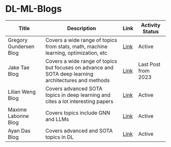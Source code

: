 # DL-ML-Blogs


| Title            | Description          | Link                              | Activity Status       |
|------------------|----------------------|-----------------------------------|-------------------------|
| Gregory Gundersen Blog| Covers a wide range of topics from stats, math, machine learning, optimization, etc| [Link](https://gregorygundersen.com/)| Active|
| Jake Tae Blog | Covers a wide range of topics but focuses on advance and SOTA deep learning architectures and methods | [Link](https://jaketae.github.io/)| Last Post from 2023|
| Lilian Weng Blog | Covers advanced SOTA topics in deep learning and cites a lot interesting papers | [Link](https://lilianweng.github.io/) | Active |
| Maxime Labonne Blog| Covers topics include GNN and LLMs | [Link](https://mlabonne.github.io/blog/)| Active|
| Ayan Das Blog| Covers advanced and SOTA topics in DL | [Link](https://ayandas.me/blogs.html)| Active|



